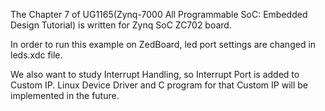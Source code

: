 The Chapter 7 of UG1165(Zynq-7000 All Programmable SoC: Embedded Design Tutorial) is written for Zynq SoC ZC702 board.

In order to run this example on ZedBoard, led port settings are changed in leds.xdc file.

We also want to study Interrupt Handling, so Interrupt Port is added to Custom IP. Linux Device Driver and C program for that Custom IP will be implemented in the future.
